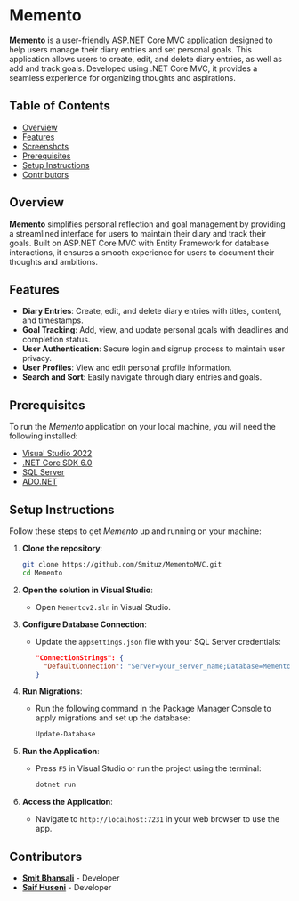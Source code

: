 # Memento

**Memento** is a user-friendly ASP.NET Core MVC application designed to help users manage their diary entries and set personal goals. This application allows users to create, edit, and delete diary entries, as well as add and track goals. Developed using .NET Core MVC, it provides a seamless experience for organizing thoughts and aspirations.

## Table of Contents
- [Overview](#overview)
- [Features](#features)
- [Screenshots](#screenshots)
- [Prerequisites](#prerequisites)
- [Setup Instructions](#setup-instructions)
- [Contributors](#contributors)

## Overview
**Memento** simplifies personal reflection and goal management by providing a streamlined interface for users to maintain their diary and track their goals. Built on ASP.NET Core MVC with Entity Framework for database interactions, it ensures a smooth experience for users to document their thoughts and ambitions.

## Features
- **Diary Entries**: Create, edit, and delete diary entries with titles, content, and timestamps.
- **Goal Tracking**: Add, view, and update personal goals with deadlines and completion status.
- **User Authentication**: Secure login and signup process to maintain user privacy.
- **User Profiles**: View and edit personal profile information.
- **Search and Sort**: Easily navigate through diary entries and goals.


## Prerequisites
To run the *Memento* application on your local machine, you will need the following installed:

- [Visual Studio 2022](https://visualstudio.microsoft.com/)
- [.NET Core SDK 6.0](https://dotnet.microsoft.com/download/dotnet/6.0)
- [SQL Server](https://www.microsoft.com/en-us/sql-server/sql-server-downloads)
- [ADO.NET](https://learn.microsoft.com/en-us/dotnet/framework/data/adonet/ado-net-overview)

## Setup Instructions
Follow these steps to get *Memento* up and running on your machine:

1. **Clone the repository**:
    ```bash
    git clone https://github.com/Smituz/MementoMVC.git
    cd Memento
    ```

2. **Open the solution in Visual Studio**:
    - Open `Mementov2.sln` in Visual Studio.

3. **Configure Database Connection**:
    - Update the `appsettings.json` file with your SQL Server credentials:
      ```json
      "ConnectionStrings": {
        "DefaultConnection": "Server=your_server_name;Database=MementoDB;Trusted_Connection=True;MultipleActiveResultSets=true"
      }
      ```

4. **Run Migrations**:
    - Run the following command in the Package Manager Console to apply migrations and set up the database:
      ```powershell
      Update-Database
      ```

5. **Run the Application**:
    - Press `F5` in Visual Studio or run the project using the terminal:
      ```bash
      dotnet run
      ```

6. **Access the Application**:
    - Navigate to `http://localhost:7231` in your web browser to use the app.

## Contributors
- **[Smit Bhansali](https://github.com/Smituz/)** - Developer
- **[Saif Huseni](https://github.com/saifhuseni)** - Developer
